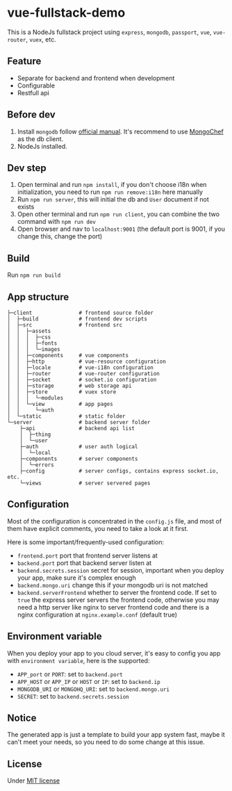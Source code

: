 # vue-fullstack-demo
This is a NodeJs fullstack project using `express`, `mongodb`, `passport`, `vue`, `vue-router`, `vuex`, etc.

## Feature
- Separate for backend and frontend when development
- Configurable
- Restfull api

## Before dev
1. Install `mongodb` follow [official manual](https://docs.mongodb.com/manual/installation/). It's recommend to use [MongoChef](3t.io/mongochef/) as the db client.
2. NodeJs installed.

## Dev step
1. Open terminal and run `npm install`, if you don't choose i18n when initialization, you need to run `npm run remove:i18n` here manually
2. Run `npm run server`, this will initial the db and `User` document if not exists
3. Open other terminal and run `npm run client`, you can combine the two command with `npm run dev`
4. Open browser and nav to `localhost:9001` (the default port is 9001, if you change this, change the port)

## Build
Run `npm run build`

## App structure
```
├─client               # frontend source folder
│  ├─build             # frontend dev scripts
│  ├─src               # frontend src
│  │  ├─assets
│  │  │  ├─css
│  │  │  ├─fonts
│  │  │  └─images
│  │  ├─components     # vue components
│  │  ├─http           # vue-resource configuration
│  │  ├─locale         # vue-i18n configuration
│  │  ├─router         # vue-router configuration
│  │  ├─socket         # socket.io configuration
│  │  ├─storage        # web storage api
│  │  ├─store          # vuex store
│  │  │  └─modules
│  │  └─view           # app pages
│  │     └─auth
│  └─static            # static folder
└─server               # backend server folder
    ├─api              # backend api list
    │  ├─thing
    │  └─user
    ├─auth             # user auth logical
    │  └─local
    ├─components       # server components
    │  └─errors
    ├─config           # server configs, contains express socket.io, etc.
    └─views            # server servered pages
```

## Configuration
Most of the configuration is concentrated in the `config.js` file, and most of them have explicit comments, you need to take a look at it first.

Here is some important/frequently-used configuration:
- `frontend.port` port that frontend server listens at
- `backend.port` port that backend server listen at
- `backend.secrets.session` secret for session, important when you deploy your app, make sure it's complex enough
- `backend.mongo.uri` change this if your mongodb uri is not matched
- `backend.serverFrontend` whether to server the frontend code. If set to `true` the express server servers the frontend code, otherwise you may need a http server like nginx to server frontend code and there is a nginx configuration at `nginx.example.conf` (default true)

## Environment variable
When you deploy your app to you cloud server, it's easy to config you app with `environment variable`, here is the supported:  
- `APP_port` or `PORT`: set to `backend.port`
- `APP_HOST` or `APP_IP` or `HOST` or `IP`: set to `backend.ip`
- `MONGODB_URI` or `MONGOHQ_URI`: set to `backend.mongo.uri`
- `SECRET`: set to `backend.secrets.session`

## Notice
The generated app is just a template to build your app system fast, maybe it can't meet your needs, so you need to do some change at this issue.

## License
Under [MIT license](./LICENSE)
